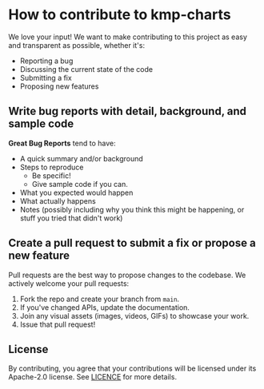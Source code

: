 # How to contribute to kmp-charts

We love your input! We want to make contributing to this project as easy and transparent as possible, whether it's:

- Reporting a bug
- Discussing the current state of the code
- Submitting a fix
- Proposing new features

## Write bug reports with detail, background, and sample code

**Great Bug Reports** tend to have:

- A quick summary and/or background
- Steps to reproduce
    - Be specific!
    - Give sample code if you can.
- What you expected would happen
- What actually happens
- Notes (possibly including why you think this might be happening, or stuff you tried that didn't work)

## Create a pull request to submit a fix or propose a new feature

Pull requests are the best way to propose changes to the codebase. We actively welcome your pull requests:

1. Fork the repo and create your branch from `main`.
2. If you've changed APIs, update the documentation.
3. Join any visual assets (images, videos, GIFs) to showcase your work.
4. Issue that pull request!

## License

By contributing, you agree that your contributions will be licensed under its Apache-2.0 license. See [LICENCE](https://github.com/Tweener/kmp-charts?tab=Apache-2.0-1-ov-file#readme) for more
details.
